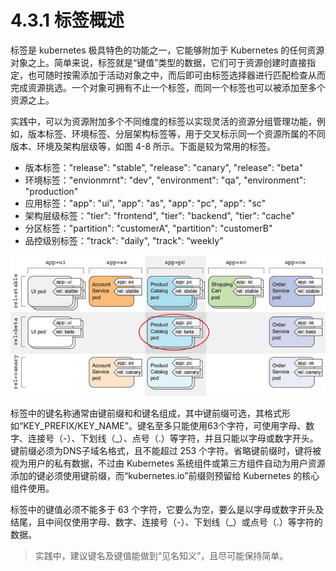 [1]: /images/chapter_4/多维度标签使用示例.jpg

# 4.3.1 标签概述

标签是 kubernetes 极具特色的功能之一，它能够附加于 Kubernetes 的任何资源对象之上。简单来说，标签就是“键值”类型的数据，它们可于资源创建时直接指定，也可随时按需添加于活动对象之中，而后即可由标签选择器进行匹配检查从而完成资源挑选。一个对象可拥有不止一个标签，而同一个标签也可以被添加至多个资源之上。

实践中，可以为资源附加多个不同维度的标签以实现灵活的资源分组管理功能，例如，版本标签、环境标签、分层架构标签等，用于交叉标示同一个资源所属的不同版本、环境及架构层级等，如图 4-8 所示。下面是较为常用的标签。

* 版本标签："release": "stable", "release": "canary", "release": "beta"
* 环境标签："envionmrnt": "dev", "environment": "qa", "environment": "production"
* 应用标签："app": "ui", "app": "as", "app": "pc", "app": "sc"
* 架构层级标签："tier": "frontend", "tier": "backend", "tier": "cache"
* 分区标签："partition": "customerA", "partition": "customerB"
* 品控级别标签："track": "daily", "track": “weekly”

![多维度标签使用示例][1]

标签中的键名称通常由键前缀和和键名组成，其中键前缀可选，其格式形如“KEY_PREFIX/KEY_NAME”。键名至多只能使用63个字符，可使用字母、数字、连接号（-）、下划线（_）、点号（.）等字符，并且只能以字母或数字开头。键前缀必须为DNS子域名格式，且不能超过 253 个字符。省略键前缀时，键将被视为用户的私有数据，不过由 Kubernetes 系统组件或第三方组件自动为用户资源添加的键必须使用键前缀，而“kubernetes.io”前缀则预留给 Kubernetes 的核心组件使用。

标签中的键值必须不能多于 63 个字符，它要么为空，要么是以字母或数字开头及结尾，且中间仅使用字母、数字、连接号（-）、下划线（_）或点号（.）等字符的数据。

> 实践中，建议键名及键值能做到“见名知义”，且尽可能保持简单。


